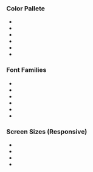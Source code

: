 ### Color Pallete

-
-
-
-
-
-

### Font Families

-
-
-
-
-
-

### Screen Sizes (Responsive)

-
-
-
-

